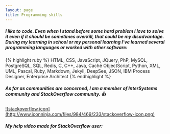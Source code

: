 ```yaml
---
layout: page
title: Programming skills
---
```


##### I like to code. Even when I stand before some hard problem I love to solve it even if it should be sometimes overkill, that could be my disadvantage. During my learning in school or my personal learning I've learned several programming languages or worked with other software:

{% highlight ruby %}
HTML, CSS, JavaScript, JQuery, PhP, MySQL, PostgreSQL, SQL, Redis, C, C++, Java, Caché ObjectScript, Python, XML, UML, Pascal, Ruby, Markdown, Jekyll, DeepSee, JSON, IBM Process Designer, Enterprise Architect
{% endhighlight %}

##### As far as communities are concerned, I am a member of InterSystems community and StackOverflow community. :+1:


<a href="http://stackoverflow.com/users/6637228/marek-bern%c3%a1d?tab=badges" target="_blank">
![stackoverflow icon](http://www.iconninja.com/files/984/469/233/stackoverflow-icon.png)
</a>

##### My help video made for StackOverflow user:

<!-- NOT WORKING WITH GITHUBPAGES, PLEASE FOR LOCALHOST UNCOMMENT THIS: {% youtube ntj1J5mSZxI %} -->

